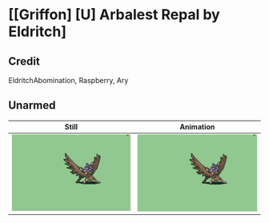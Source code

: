 # [\[Griffon\] \[U\] Arbalest Repal by Eldritch]

## Credit

EldritchAbomination, Raspberry, Ary

## Unarmed

| Still | Animation |
| :---: | :-------: |
| ![Unarmed still](./Unarmed_000.png) | ![Unarmed animation](./Unarmed.gif) |
